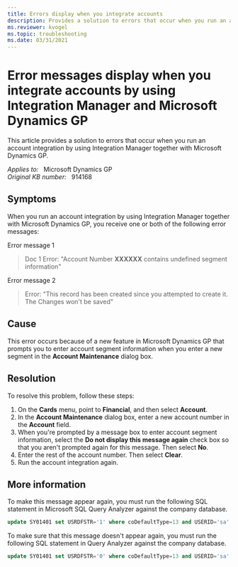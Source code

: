 ```yaml
---
title: Errors display when you integrate accounts
description: Provides a solution to errors that occur when you run an account integration by using Integration Manager together with Microsoft Dynamics GP.
ms.reviewer: kvogel
ms.topic: troubleshooting
ms.date: 03/31/2021
---
```

# Error messages display when you integrate accounts by using Integration Manager and Microsoft Dynamics GP

This article provides a solution to errors that occur when you run an account integration by using Integration Manager together with Microsoft Dynamics GP.

_Applies to:_ &nbsp; Microsoft Dynamics GP  
_Original KB number:_ &nbsp; 914168

## Symptoms

When you run an account integration by using Integration Manager together with Microsoft Dynamics GP, you receive one or both of the following error messages:

Error message 1  
> Doc 1 Error: "Account Number **XXXXXX** contains undefined segment information"

Error message 2  
> Error: "This record has been created since you attempted to create it. The Changes won't be saved"

## Cause

This error occurs because of a new feature in Microsoft Dynamics GP that prompts you to enter account segment information when you enter a new segment in the **Account Maintenance** dialog box.

## Resolution

To resolve this problem, follow these steps:

1. On the **Cards** menu, point to **Financial**, and then select **Account**.
2. In the **Account Maintenance** dialog box, enter a new account number in the **Account** field.
3. When you're prompted by a message box to enter account segment information, select the **Do not display this message again** check box so that you aren't prompted again for this message. Then select **No**.
4. Enter the rest of the account number. Then select **Clear**.
5. Run the account integration again.

## More information

To make this message appear again, you must run the following SQL statement in Microsoft SQL Query Analyzer against the company database.

```sql
update SY01401 set USRDFSTR='1' where coDefaultType=13 and USERID='sa'
```

To make sure that this message doesn't appear again, you must run the following SQL statement in Query Analyzer against the company database.

```sql
update SY01401 set USRDFSTR='0' where coDefaultType=13 and USERID='sa'
```
